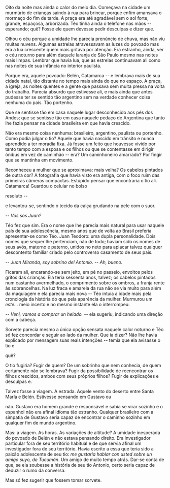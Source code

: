 Oito da noite mas ainda o calor do meio dia. Começava na cidade um murmúrio de crianças saindo à rua para brincar, porque enfim amansava o mormaço do fim de tarde. A praça era até agradável sem o sol forte; grande, espaçosa, arborizada. Téo tinha ainda o telefone nas mãos -- esperando; quê? Fosse ele quem devesse pedir desculpas e dizer que.

Olhou o céu porque a umidade lhe parecia prenúncio de chuva, mas não viu muitas nuvens. Algumas estrelas atravessavam as luzes do povoado mas era a lua crescente quem mais gritava por atenção. Era estranho, ainda, ver o céu noturno para além daquele laranja de São Paulo mesmo nas noites mais limpas. Lembrar que havia lua, que as estrelas continuavam ali como nas noites de sua infância no interior paulista.

Porque era, aquele povoado: Belén, Catamarca -- e lembrava mais de sua cidade natal, tão distante no tempo mais ainda do que no espaço. A praça, a igreja, as noites quentes e a gente que passava sem muita pressa na volta do trabalho. Parecia absurdo que estivesse ali, e mais ainda que antes pudesse ter se sentido tão argentino sem na verdade conhecer coisa nenhuma do país. Tão portenho.

Que se sentisse tão em casa naquele lugar desconhecido aos pés dos Andes; que se sentisse tão em casa naquele pedaço de Argentina que tanto lhe fazia pensar na cidade brasileira em que havia crescido.

Não era mesmo coisa nenhuma: brasileiro, argentino, paulista ou portenho. Como podia julgar o tio? Aquele que havia nascido em trânsito e nunca aprendido a ter moradia fixa. Já fosse um feito que houvesse vivido por tanto tempo com a esposa e os filhos ou que se contentasse em dirigir ônibus em vez de caminhão -- era? Um caminhoneiro amarrado? Por fingir que se mantinha em movimento.

Reconheceu a mulher que se aproximava: mais velha? Os cabelos pintados de outra cor? A fotografia que havia visto era antiga, com o foco ruim das primeiras câmeras compactas. Estúpido pensar que encontraria o tio ali. Catamarca! Guardou o celular no bolso

resoluto --

e levantou-se, sentindo o tecido da calça grudando na pele com o suor.

-- _Vos sos Juan?_

Téo fez que sim. Era o nome que lhe parecia mais natural para usar naquele país de sua adolescência, mesmo anos que de volta ao Brasil preferia apresentar-se como Téo. Juan Teodoro: uma dupla personalidade. Dois nomes que sequer lhe pertenciam, não de todo; haviam sido os nomes de seus avós, materno e paterno, unidos no neto para aplacar talvez qualquer descontento familiar criado pelo controverso casamento de seus pais.

-- _Juan Miranda, soy sobrino del Antonio._
-- _Ah, bueno._

Ficaram ali, encarando-se sem jeito, em pé no passeio, envoltos pelos gritos das crianças. Ela teria sessenta anos, talvez; os cabelos pintados num castanho avermelhado, o comprimento sobre os ombros, a franja rente às sobrancelhas. Na luz fraca e amarela da rua não se via muito para além da maquiagem e ela parecia mais nova -- Téo intuía a idade mais pela cronologia da história do que pela aparência da mulher. Murmurou um _este..._ meio incerto e no mesmo instante ela o interrompeu:

-- _Vení, vamos a comprar un helado._ -- ela sugeriu, indicando uma direção com a cabeça.

Sorvete parecia mesmo a única opção sensata naquele calor noturno e Téo só fez concordar e seguir ao lado da mulher. Que ia dizer? Não lhe havia explicado por mensagem suas reais intenções -- temia que ela avisasse o tio e

quê?

O tio fugiria? Fugir de quem? De um sobrinho que nem conhecia, de quem certamente não se lembrava? Fugir da possibilidade de reencontrar os filhos crescidos, ambos com seus próprios filhos? Fugir de explicações e desculpas e.

Talvez fosse a viagem. A estrada. Aquele vento do deserto entre Santa María e Belén. Estivesse pensando em Gustavo ou

não. Gustavo era homem grande e responsável e sabia se virar sozinho e o espanhol não era afinal idioma tão estranho. Qualquer brasileiro com a simpatia de Gustavo seria capaz de encontrar o caminho sozinho em qualquer fim de mundo argentino.

Mas: a viagem. As horas. As variações de altitude? A umidade inesperada do povoado de Belén e não estava pensando direito. Era investigador particular fora de seu território habitual e de que servia afinal um investigador fora de seu território. Havia escrito a essa que teria sido a paixão adolescente de seu tio: _me gustaría hablar con usted sobre un amigo suyo, de Tucumán_. Um amigo de muito tempo atrás. Dar-se conta de que, se ela soubesse a história de seu tio Antonio, certo seria capaz de deduzir o rumo da conversa.

Mas só fez sugerir que fossem tomar sorvete.
